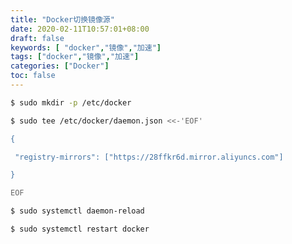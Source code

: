 ```yaml
---
title: "Docker切换镜像源"
date: 2020-02-11T10:57:01+08:00
draft: false
keywords: [ "docker","镜像","加速"]
tags: ["docker","镜像","加速"]
categories: ["Docker"]
toc: false
---
```


```sh
$ sudo mkdir -p /etc/docker
```

```sh
$ sudo tee /etc/docker/daemon.json <<-'EOF'

{

 "registry-mirrors": ["https://28ffkr6d.mirror.aliyuncs.com"]

}

EOF
```

```sh
$ sudo systemctl daemon-reload
```

```sh
$ sudo systemctl restart docker
```
